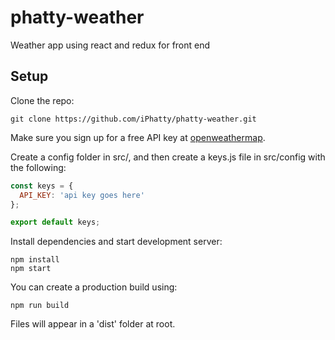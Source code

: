 # phatty-weather

Weather app using react and redux for front end

## Setup

Clone the repo:

```
git clone https://github.com/iPhatty/phatty-weather.git
```
Make sure you sign up for a free API key at [openweathermap](https://openweathermap.org/).

Create a config folder in src/, and then create a keys.js file in src/config with the following:

```javascript
const keys = {
  API_KEY: 'api key goes here'
};

export default keys;
```

Install dependencies and start development server:

```
npm install
npm start
```

You can create a production build using:

```
npm run build
```

Files will appear in a 'dist' folder at root.
